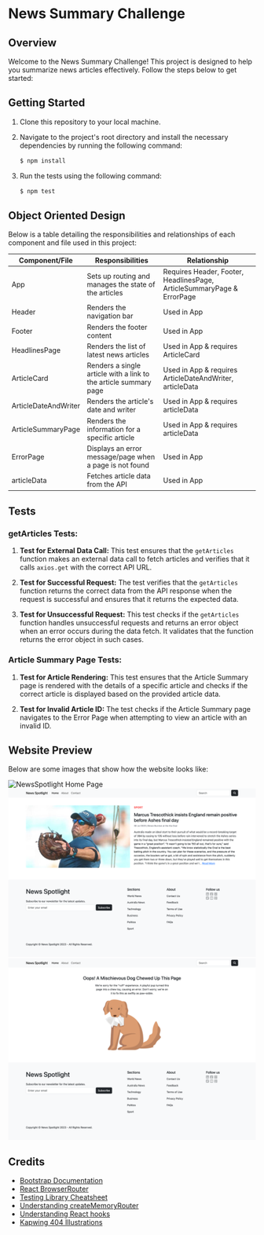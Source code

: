 # News Summary Challenge

## Overview

Welcome to the News Summary Challenge! This project is designed to help you summarize news articles effectively. Follow the steps below to get started:

## Getting Started

1. Clone this repository to your local machine.

2. Navigate to the project's root directory and install the necessary dependencies by running the following command:
   ```sh
   $ npm install
   ```

3. Run the tests using the following command:
   ```sh
   $ npm test
   ```

## Object Oriented Design

Below is a table detailing the responsibilities and relationships of each component and file used in this project:

| Component/File       | Responsibilities                                                 | Relationship                                                    |
| -------------------- | ---------------------------------------------------------------- | --------------------------------------------------------------- |
| App                  | Sets up routing and manages the state of the articles            | Requires Header, Footer, HeadlinesPage, ArticleSummaryPage & ErrorPage |
| Header               | Renders the navigation bar                                        | Used in App                                                     |
| Footer               | Renders the footer content                                        | Used in App                                                     |
| HeadlinesPage        | Renders the list of latest news articles                          | Used in App & requires ArticleCard                              |
| ArticleCard          | Renders a single article with a link to the article summary page | Used in App & requires ArticleDateAndWriter, articleData        |
| ArticleDateAndWriter | Renders the article's date and writer                             | Used in App & requires articleData                              |
| ArticleSummaryPage   | Renders the information for a specific article                   | Used in App & requires articleData                              |
| ErrorPage            | Displays an error message/page when a page is not found          | Used in App                                                     |
| articleData          | Fetches article data from the API                                 | Used in App                                                     |

## Tests

### getArticles Tests:

1. **Test for External Data Call:** This test ensures that the `getArticles` function makes an external data call to fetch articles and verifies that it calls `axios.get` with the correct API URL.

2. **Test for Successful Request:** The test verifies that the `getArticles` function returns the correct data from the API response when the request is successful and ensures that it returns the expected data.

3. **Test for Unsuccessful Request:** This test checks if the `getArticles` function handles unsuccessful requests and returns an error object when an error occurs during the data fetch. It validates that the function returns the error object in such cases.

### Article Summary Page Tests:

1. **Test for Article Rendering:** This test ensures that the Article Summary page is rendered with the details of a specific article and checks if the correct article is displayed based on the provided article data.

2. **Test for Invalid Article ID:** The test checks if the Article Summary page navigates to the Error Page when attempting to view an article with an invalid ID.

## Website Preview
Below are some images that show how the website looks like:

![NewsSpotlight Home Page](./images/HeadlinesPage.png)
![Article Summary Page](./images/ArticlePage.png)
![Error Page](./images/ErrorPage.png)

## Credits
- [Bootstrap Documentation](https://getbootstrap.com/docs/5.3/getting-started/introduction/)
- [React BrowserRouter](https://reactrouter.com/en/main/router-components/browser-router)
- [Testing Library Cheatsheet](https://testing-library.com/docs/react-testing-library/cheatsheet)
- [Understanding createMemoryRouter](https://reactrouter.com/en/main/routers/create-memory-router)
- [Understanding React hooks](https://medium.com/weekly-webtips/react-hooks-101-83dc72a4cb69)
- [Kapwing 404 Illustrations](https://www.kapwing.com/404-illustrations)